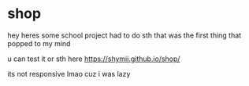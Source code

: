 # shop

hey heres some school project had to do sth that was the first thing that popped to my mind

u can test it or sth here
https://shymii.github.io/shop/

its not responsive lmao cuz i was lazy
